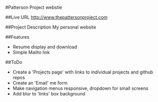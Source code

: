 #Patterson Project webstie

##Live URL
http://www.thepattersonproject.com

##Project Description
My personal website

##Features
* Resume display and download
* Simple Mailto link


##ToDo
* Create a 'Projects page' with links to individual projects and github repos
* Create an 'Email' me form
* Make navigation menus responsive, dropdown for small screens
* Add blur to 'links' box background